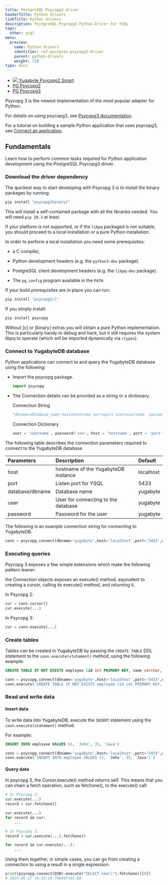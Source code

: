 ```yaml
---
title: PostgreSQL Psycopg3 driver
headerTitle: Python drivers
linkTitle: Python drivers
description: PostgreSQL Psycopg3 Python Driver for YSQL
tags:
  other: ysql
menu:
  preview:
    name: Python drivers
    identifier: ref-postgres-psycopg3-driver
    parent: python-drivers
    weight: 110
type: docs
---
```


<ul class="nav nav-tabs-alt nav-tabs-yb">
    <li >
    <a href="../yugabyte-psycopg2-reference/" class="nav-link ">
      <img src="/icons/yugabyte.svg"></i>
      Yugabyte Psycopg2 Smart
    </a>
  </li>
  <li >
    <a href="../postgres-psycopg2-reference/" class="nav-link">
      <i class="icon-postgres" aria-hidden="true"></i>
      PG Psycopg2
    </a>
  </li>
  <li >
    <a href="../postgres-psycopg3-reference/" class="nav-link active">
      <i class="icon-postgres" aria-hidden="true"></i>
      PG Psycopg3
    </a>
  </li>
</ul>

Psycopg 3 is the newest implementation of the most popular adapter for Python.

For details on using psycopg3, see [Psycopg3 documentation](https://www.psycopg.org/psycopg3/docs/).

For a tutorial on building a sample Python application that uses psycopg3, see [Connect an application](../postgres-psycopg3/).

## Fundamentals

Learn how to perform common tasks required for Python application development using the PostgreSQL Psycopg3 driver.

### Download the driver dependency

The quickest way to start developing with Psycopg 3 is to install the binary packages by running:

```sh
pip install "psycopg[binary]"
```

This will install a self-contained package with all the libraries needed. You will need `pip 20.3` at least.

If your platform is not supported, or if the `libpq` packaged is not suitable, you should proceed to a local installation or a pure Python installation.

In order to perform a local installation you need some prerequisites:

- a C compiler,

- Python development headers (e.g. the `python3-dev` package).

- PostgreSQL client development headers (e.g. the `libpq-dev` package).

- The `pg_config` program available in the `PATH`.

If your build prerequisites are in place you can run:

```sh
pip install "psycopg[c]"
```

If you simply install:

```sh
pip install psycopg
```

Without [c] or [binary] extras you will obtain a pure Python implementation. This is particularly handy to debug and hack, but it still requires the system libpq to operate (which will be imported dynamically via `ctypes`).


### Connect to YugabyteDB database

Python applications can connect to and query the YugabyteDB database using the following:

- Import the psycopg package.

    ```python
    import psycopg
    ```

- The Connection details can be provided as a string or a dictionary.

    Connection String

    ```python
    "dbname=database_name host=hostname port=port user=username  password=password"
    ```

    Connection Dictionary

    ```python
    user = 'username', password='xxx', host = 'hostname', port = 'port', dbname = 'database_name'
    ```

The following table describes the connection parameters required to connect to the YugabyteDB database

| Parameters | Description | Default |
| :-------------- | :------------------------- | :---------- |
| host  | hostname of the YugabyteDB instance | localhost
| port |  Listen port for YSQL | 5433
| database/dbname | Database name | yugabyte
| user | User for connecting to the database | yugabyte
| password | Password for the user | yugabyte

The following is an example connection string for connecting to YugabyteDB.

```python
conn = psycopg.connect(dbname='yugabyte',host='localhost',port='5433',user='yugabyte',password='yugabyte')
```

### Executing queries
Psycopg 3 exposes a few simple extensions which make the following pattern leaner:

the Connection objects exposes an execute() method, equivalent to creating a cursor, calling its execute() method, and returning it.

In Psycopg 2:

```python
cur = conn.cursor()
cur.execute(...)
```

In Psycopg 3:

```python
cur = conn.execute(...)
```


### Create tables

Tables can be created in YugabyteDB by passing the `CREATE TABLE` DDL statement to the `conn.execute(statement)` method, using the following example:

```sql
CREATE TABLE IF NOT EXISTS employee (id int PRIMARY KEY, name varchar, age int, language text)
```

```python
conn = psycopg.connect(dbname='yugabyte',host='localhost',port='5433',user='yugabyte',password='yugabyte')
conn.execute('CREATE TABLE IF NOT EXISTS employee (id int PRIMARY KEY, name varchar, age int, language varchar)')
```

### Read and write data

#### Insert data

To write data into YugabyteDB, execute the `INSERT` statement using the `conn.execute(statement)` method.

For example:

```sql
INSERT INTO employee VALUES (1, 'John', 35, 'Java')
```

```python
conn = psycopg.connect(dbname='yugabyte',host='localhost',port='5433',user='yugabyte',password='yugabyte')
conn.execute('INSERT INTO employee VALUES (1, 'John', 35, 'Java')')
```

#### Query data

In psycopg 3, the Cursor.execute() method returns self. This means that you can chain a fetch operation, such as fetchone(), to the execute() call:

```python
# In Psycopg 2:
cur.execute(...)
record = cur.fetchone()

cur.execute(...)
for record in cur:
    ...

# In Psycopg 3:
record = cur.execute(...).fetchone()

for record in cur.execute(...):
    ...
```

Using them together, in simple cases, you can go from creating a connection to using a result in a single expression:

```python
print(psycopg.connect(DSN).execute("SELECT now()").fetchone()[0])
# 2025-06-27 18:15:10.706497+01:00
```